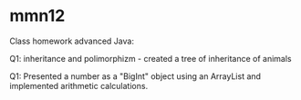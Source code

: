 # mmn12

Class homework advanced Java:

Q1:
inheritance and polimorphizm - created a tree of inheritance of animals

Q1:
Presented a number as a "BigInt" object using an ArrayList and implemented arithmetic calculations.

